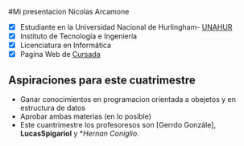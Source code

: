 #Mi presentacion Nicolas Arcamone  
- [x] Estudiante en la Universidad Nacional de Hurlingham- [UNAHUR](https://unahur.edu.ar)
- [x] Instituto de Tecnología e Ingeniería 
- [x] Licenciatura en Informática
- [x] Pagína Web de [Cursada](https://obj1-unahur.github.io/)

## Aspiraciones para este cuatrimestre 

* Ganar conocimientos en programacion orientada a obejetos  y en estructura de datos
*  Aprobar ambas materias (en lo posible)
*   Este cuantrimestre los profesoresos son  [Gerrdo Gonzále], **LucasSpigariol** y **Hernan Coniglio*.

